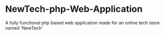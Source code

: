 # NewTech-php-Web-Application
A fully functional php based web application made for an online tech store named 'NewTech'
